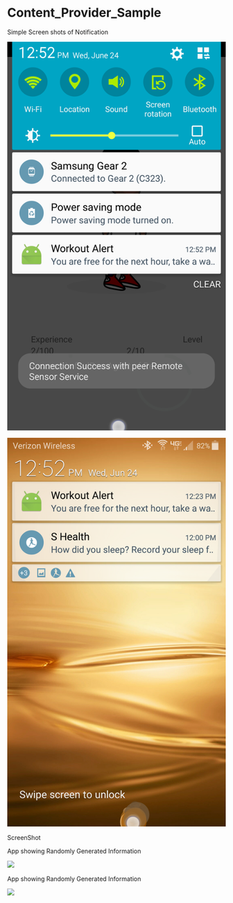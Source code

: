 # Content_Provider_Sample

Simple Screen shots of Notification

![Alt text](https://github.com/Ncarm828/Content_Provider_Sample/blob/master/ScreenShots/Screenshot_2015-06-24-12-52-26.png)

![Alt text](https://github.com/Ncarm828/Content_Provider_Sample/blob/master/ScreenShots/Screenshot_2015-06-24-12-52-09%20(1).png)



ScreenShot 

App showing Randomly Generated Information

![](https://github.com/harshu195/Content_Provider_Sample/blob/master/screenshot/device-2015-06-24-223704.png?raw=true)


App showing Randomly Generated Information

![](https://github.com/harshu195/Content_Provider_Sample/blob/master/screenshot/device-2015-06-24-223732.png?raw=true)
